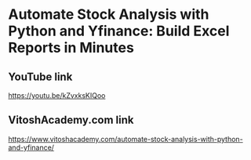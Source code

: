 # Automate Stock Analysis with Python and Yfinance: Build Excel Reports in Minutes

## YouTube link
https://youtu.be/kZvxksKIQoo

## VitoshAcademy.com link
https://www.vitoshacademy.com/automate-stock-analysis-with-python-and-yfinance/